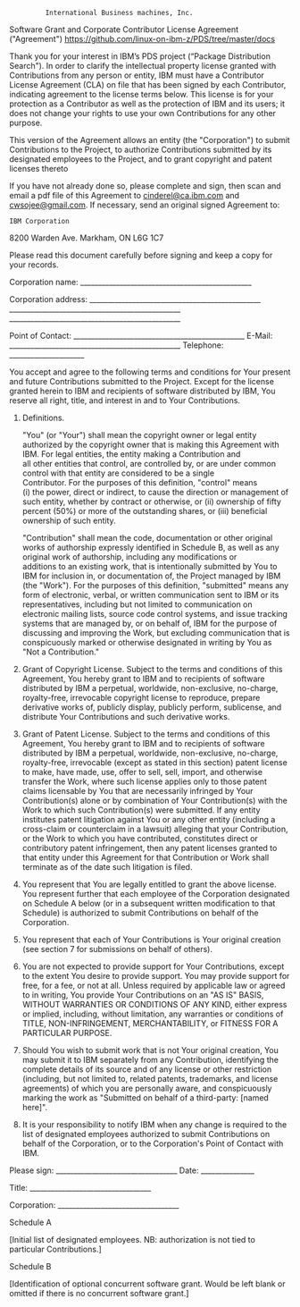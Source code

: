  
             International Business machines, Inc.
  Software Grant and Corporate Contributor License Agreement ("Agreement")
         https://github.com/linux-on-ibm-z/PDS/tree/master/docs


Thank you for your interest in IBM’s PDS  project (“Package Distribution Search"). In order to clarify the intellectual property license granted with Contributions from any person or entity, IBM must have a Contributor License Agreement (CLA) on file that has been signed by each Contributor, indicating agreement to the license terms
below. This license is for your protection as a Contributor as well
as the protection of IBM and its users; it does not change your rights to use your own Contributions for any other purpose.

This version of the Agreement allows an entity (the "Corporation") to submit Contributions to the Project, to authorize Contributions 
submitted by its designated employees to the Project, and to grant 
copyright and patent licenses thereto 
   
If you have not already done so, please complete and sign, then scan and email a pdf file of this Agreement to cinderel@ca.ibm.com and cwsojee@gmail.com. If
necessary, send an original signed Agreement to:

   	IBM Corporation
8200 Warden Ave.
Markham, ON
L6G 1C7

   Please read this document carefully before signing and keep a copy for your records.

Corporation name:    ________________________________________________
      
Corporation address: ________________________________________________
                     ________________________________________________
                     ________________________________________________

Point of Contact:    ________________________________________________
E-Mail:              ________________________________________________
Telephone:           _____________________ 
      

You accept and agree to the following terms and conditions for Your
present and future Contributions submitted to the Project. Except 
for the license granted herein to IBM and recipients of software distributed by IBM, You reserve all right, title, and interest in and to Your Contributions.

1. Definitions.

   "You" (or "Your") shall mean the copyright owner or legal entity
   authorized by the copyright owner that is making this Agreement
   with IBM. For legal entities, the entity making a Contribution and    
   all other entities that control, are controlled by, or are under 
   common control with that entity are considered to be a single    
   Contributor. For the purposes of this definition, "control" means    
   (i) the power, direct or indirect, to cause the direction or
   management of such entity, whether by contract or otherwise, or
   (ii) ownership of fifty percent (50%) or more of the outstanding
   shares, or (iii) beneficial ownership of such entity.

   "Contribution" shall mean the code, documentation or other original
   works of authorship expressly identified in Schedule B, as well as
   any original work of authorship, including any modifications or    
additions to an existing work, that is intentionally submitted by You to IBM for inclusion in, or documentation of, the Project managed by IBM (the "Work"). For the purposes of this definition, "submitted" means any form of electronic, verbal, or written communication sent to IBM or its representatives, including but not limited to communication on electronic mailing lists, source code control systems, and issue tracking systems that are managed by, or on behalf of, IBM for the purpose of discussing and improving the Work, but excluding communication that is conspicuously marked or otherwise designated in writing by You as "Not a Contribution."

2. Grant of Copyright License. Subject to the terms and conditions
   of this Agreement, You hereby grant to IBM and to
   recipients of software distributed by IBM a perpetual,
   worldwide, non-exclusive, no-charge, royalty-free, irrevocable
   copyright license to reproduce, prepare derivative works of,
   publicly display, publicly perform, sublicense, and distribute
   Your Contributions and such derivative works.

3. Grant of Patent License. Subject to the terms and conditions of
   this Agreement, You hereby grant to IBM and to recipients
   of software distributed by IBM a perpetual, worldwide,
   non-exclusive, no-charge, royalty-free, irrevocable (except as
   stated in this section) patent license to make, have made, use,
   offer to sell, sell, import, and otherwise transfer the Work,
   where such license applies only to those patent claims licensable
   by You that are necessarily infringed by Your Contribution(s)
   alone or by combination of Your Contribution(s) with the Work to
   which such Contribution(s) were submitted. If any entity institutes
   patent litigation against You or any other entity (including a
   cross-claim or counterclaim in a lawsuit) alleging that your
   Contribution, or the Work to which you have contributed, constitutes
   direct or contributory patent infringement, then any patent licenses
   granted to that entity under this Agreement for that Contribution or
   Work shall terminate as of the date such litigation is filed.

4. You represent that You are legally entitled to grant the above
   license. You represent further that each employee of the
   Corporation designated on Schedule A below (or in a subsequent
   written modification to that Schedule) is authorized to submit
   Contributions on behalf of the Corporation.

5. You represent that each of Your Contributions is Your original
   creation (see section 7 for submissions on behalf of others).

6. You are not expected to provide support for Your Contributions,
   except to the extent You desire to provide support. You may provide
   support for free, for a fee, or not at all. Unless required by
   applicable law or agreed to in writing, You provide Your
   Contributions on an "AS IS" BASIS, WITHOUT WARRANTIES OR CONDITIONS
   OF ANY KIND, either express or implied, including, without
   limitation, any warranties or conditions of TITLE, NON-INFRINGEMENT,
   MERCHANTABILITY, or FITNESS FOR A PARTICULAR PURPOSE.

7. Should You wish to submit work that is not Your original creation,
   You may submit it to IBM separately from any
   Contribution, identifying the complete details of its source and
   of any license or other restriction (including, but not limited
   to, related patents, trademarks, and license agreements) of which
   you are personally aware, and conspicuously marking the work as
   "Submitted on behalf of a third-party: [named here]".

8. It is your responsibility to notify IBM when any change
   is required to the list of designated employees authorized to submit
   Contributions on behalf of the Corporation, or to the Corporation's
   Point of Contact with IBM.



Please sign: __________________________________ Date: _______________

Title:       __________________________________

Corporation: __________________________________


Schedule A

   [Initial list of designated employees.  NB: authorization is not
    tied to particular Contributions.]




Schedule B

   [Identification of optional concurrent software grant.  Would be
    left blank or omitted if there is no concurrent software grant.]


